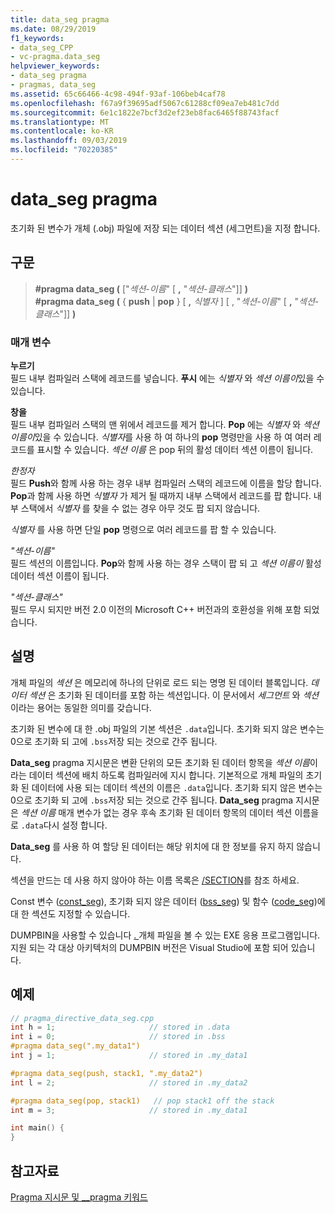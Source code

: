 ```yaml
---
title: data_seg pragma
ms.date: 08/29/2019
f1_keywords:
- data_seg_CPP
- vc-pragma.data_seg
helpviewer_keywords:
- data_seg pragma
- pragmas, data_seg
ms.assetid: 65c66466-4c98-494f-93af-106beb4caf78
ms.openlocfilehash: f67a9f39695adf5067c61288cf09ea7eb481c7dd
ms.sourcegitcommit: 6e1c1822e7bcf3d2ef23eb8fac6465f88743facf
ms.translationtype: MT
ms.contentlocale: ko-KR
ms.lasthandoff: 09/03/2019
ms.locfileid: "70220385"
---
```

# <a name="data_seg-pragma"></a>data_seg pragma

초기화 된 변수가 개체 (.obj) 파일에 저장 되는 데이터 섹션 (세그먼트)을 지정 합니다.

## <a name="syntax"></a>구문

> **#pragma data_seg (** ["*섹션-이름*" [ **,** "*섹션-클래스*"]] **)** \
> **#pragma data_seg (** { **push** | **pop** } [ **,** *식별자* ] [ , "*섹션-이름*" [ **,** "*섹션-클래스*"]] **)**

### <a name="parameters"></a>매개 변수

**누르기**\
필드 내부 컴파일러 스택에 레코드를 넣습니다. **푸시** 에는 *식별자* 와 *섹션 이름이*있을 수 있습니다.

**창을**\
필드 내부 컴파일러 스택의 맨 위에서 레코드를 제거 합니다. **Pop** 에는 *식별자* 와 *섹션 이름이*있을 수 있습니다. *식별자*를 사용 하 여 하나의 **pop** 명령만을 사용 하 여 여러 레코드를 표시할 수 있습니다. *섹션 이름* 은 pop 뒤의 활성 데이터 섹션 이름이 됩니다.

*한정자*\
필드 **Push**와 함께 사용 하는 경우 내부 컴파일러 스택의 레코드에 이름을 할당 합니다. **Pop**과 함께 사용 하면 *식별자* 가 제거 될 때까지 내부 스택에서 레코드를 팝 합니다. 내부 스택에서 *식별자* 를 찾을 수 없는 경우 아무 것도 팝 되지 않습니다.

*식별자* 를 사용 하면 단일 **pop** 명령으로 여러 레코드를 팝 할 수 있습니다.

*"섹션-이름"* \
필드 섹션의 이름입니다. **Pop**와 함께 사용 하는 경우 스택이 팝 되 고 *섹션 이름이* 활성 데이터 섹션 이름이 됩니다.

*"섹션-클래스"* \
필드 무시 되지만 버전 2.0 이전의 Microsoft C++ 버전과의 호환성을 위해 포함 되었습니다.

## <a name="remarks"></a>설명

개체 파일의 *섹션* 은 메모리에 하나의 단위로 로드 되는 명명 된 데이터 블록입니다. *데이터 섹션* 은 초기화 된 데이터를 포함 하는 섹션입니다. 이 문서에서 *세그먼트* 와 *섹션* 이라는 용어는 동일한 의미를 갖습니다.

초기화 된 변수에 대 한 .obj 파일의 기본 섹션은 `.data`입니다. 초기화 되지 않은 변수는 0으로 초기화 되 고에 `.bss`저장 되는 것으로 간주 됩니다.

**Data_seg** pragma 지시문은 변환 단위의 모든 초기화 된 데이터 항목을 *섹션 이름*이라는 데이터 섹션에 배치 하도록 컴파일러에 지시 합니다. 기본적으로 개체 파일의 초기화 된 데이터에 사용 되는 데이터 섹션의 이름은 `.data`입니다. 초기화 되지 않은 변수는 0으로 초기화 되 고에 `.bss`저장 되는 것으로 간주 됩니다. **Data_seg** pragma 지시문은 *섹션 이름* 매개 변수가 없는 경우 후속 초기화 된 데이터 항목의 데이터 섹션 이름을로 `.data`다시 설정 합니다.

**Data_seg** 를 사용 하 여 할당 된 데이터는 해당 위치에 대 한 정보를 유지 하지 않습니다.

섹션을 만드는 데 사용 하지 않아야 하는 이름 목록은 [/SECTION](../build/reference/section-specify-section-attributes.md)를 참조 하세요.

Const 변수 ([const_seg](../preprocessor/const-seg.md)), 초기화 되지 않은 데이터 ([bss_seg](../preprocessor/bss-seg.md)) 및 함수 ([code_seg](../preprocessor/code-seg.md))에 대 한 섹션도 지정할 수 있습니다.

DUMPBIN을 사용할 수 있습니다 [. ](../build/reference/dumpbin-command-line.md)개체 파일을 볼 수 있는 EXE 응용 프로그램입니다. 지원 되는 각 대상 아키텍처의 DUMPBIN 버전은 Visual Studio에 포함 되어 있습니다.

## <a name="example"></a>예제

```cpp
// pragma_directive_data_seg.cpp
int h = 1;                     // stored in .data
int i = 0;                     // stored in .bss
#pragma data_seg(".my_data1")
int j = 1;                     // stored in .my_data1

#pragma data_seg(push, stack1, ".my_data2")
int l = 2;                     // stored in .my_data2

#pragma data_seg(pop, stack1)   // pop stack1 off the stack
int m = 3;                     // stored in .my_data1

int main() {
}
```

## <a name="see-also"></a>참고자료

[Pragma 지시문 및 __pragma 키워드](../preprocessor/pragma-directives-and-the-pragma-keyword.md)
